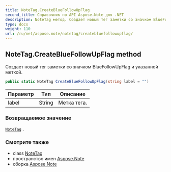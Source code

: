 ```yaml
---
title: NoteTag.CreateBlueFollowUpFlag
second_title: Справочник по API Aspose.Note для .NET
description: NoteTag метод. Создает новый тег заметки со значком BlueFollowUpFlag и указанной меткой.
type: docs
weight: 110
url: /ru/net/aspose.note/notetag/createbluefollowupflag/
---
```

## NoteTag.CreateBlueFollowUpFlag method

Создает новый тег заметки со значком BlueFollowUpFlag и указанной меткой.

```csharp
public static NoteTag CreateBlueFollowUpFlag(string label = "")
```

| Параметр | Тип | Описание |
| --- | --- | --- |
| label | String | Метка тега. |

### Возвращаемое значение

[`NoteTag`](../) .

### Смотрите также

* class [NoteTag](../)
* пространство имен [Aspose.Note](../../notetag/)
* сборка [Aspose.Note](../../../)


